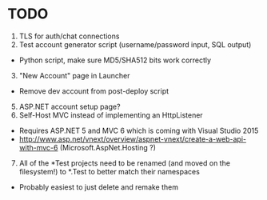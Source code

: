 # TODO

1. TLS for auth/chat connections
2. Test account generator script (username/password input, SQL output)
  * Python script, make sure MD5/SHA512 bits work correctly
3. "New Account" page in Launcher
 * Remove dev account from post-deploy script
5. ASP.NET account setup page?
6. Self-Host MVC instead of implementing an HttpListener
 * Requires ASP.NET 5 and MVC 6 which is coming with Visual Studio 2015
 * http://www.asp.net/vnext/overview/aspnet-vnext/create-a-web-api-with-mvc-6 (Microsoft.AspNet.Hosting ?)
7. All of the *Test projects need to be renamed (and moved on the filesystem!) to *.Test to better match their namespaces
 * Probably easiest to just delete and remake them